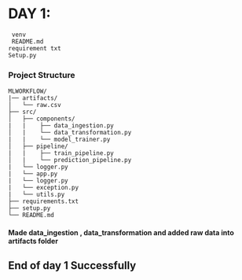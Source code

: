# DAY 1:
` venv` <br>
` README.md` <br>
`requirement txt` <br>
`Setup.py` <br>
### Project Structure

```
MLWORKFLOW/
|── artifacts/
│   └── raw.csv
├── src/
│   ├── components/
|   |    ├── data_ingestion.py
│   |    └── data_transformation.py
|   |    └── model_trainer.py
│   ├── pipeline/
|   |    ├── train_pipeline.py
│   |    └── prediction_pipeline.py
|   └── logger.py
|   └── app.py
|   └── logger.py
|   └── exception.py
|   └── utils.py
├── requirements.txt
├── setup.py
└── README.md
```
#### Made data_ingestion , data_transformation and added raw data into artifacts folder

## End of day 1 Successfully 
